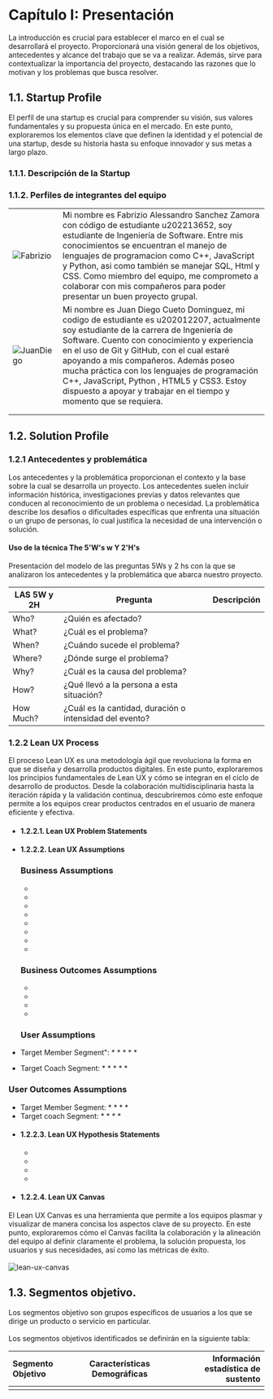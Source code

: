 # **Capítulo I: Presentación**
La introducción es crucial para establecer el marco en el cual se desarrollará el proyecto. Proporcionará una visión general de los objetivos, antecedentes y alcance del trabajo que se va a realizar. Además, sirve para contextualizar la importancia del proyecto, destacando las razones que lo motivan y los problemas que busca resolver.

## 1.1. Startup Profile
El perfil de una startup es crucial para comprender su visión, sus valores fundamentales y su propuesta única en el mercado. En este punto, exploraremos los elementos clave que definen la identidad y el potencial de una startup, desde su historia hasta su enfoque innovador y sus metas a largo plazo.

### 1.1.1. Descripción de la Startup



### 1.1.2. Perfiles de integrantes del equipo

|                                                |                                                                                                                                                                                                                                                                                                                                                                                                                                                      |
|------------------------------------------------|------------------------------------------------------------------------------------------------------------------------------------------------------------------------------------------------------------------------------------------------------------------------------------------------------------------------------------------------------------------------------------------------------------------------------------------------------|
| ![Fabrizio](assets/fabrizio-sanchez-photo.jpg) | Mi nombre es Fabrizio Alessandro Sanchez Zamora con código de estudiante u202213652, soy estudiante de Ingeniería de Software. Entre mis conocimientos se encuentran el manejo de lenguajes de programacion como C++, JavaScript y Python, asi como también se manejar SQL, Html y CSS. Como miembro del equipo, me comprometo a colaborar con mis compañeros para poder presentar un buen proyecto grupal.                                          |
| ![JuanDiego](assets/juan-diego-photo.jpg)      | Mi nombre es Juan Diego Cueto Dominguez, mi codigo de estudiante es u202012207, actualmente soy estudiante de la carrera de Ingeniería de Software. Cuento con conocimiento y experiencia en el uso de Git y GitHub, con el cual estaré apoyando a mis compañeros. Además poseo mucha práctica con los lenguajes de programación C++, JavaScript, Python , HTML5 y CSS3. Estoy dispuesto a apoyar y trabajar en el tiempo y momento que se requiera. |
|                                                |                                                                                                                                                                                                                                                                                                                                                                                                                                                      |
|                                                |                                                                                                                                                                                                                                                                                                                                                                                                                                                      |

## 1.2. Solution Profile

### 1.2.1 Antecedentes y problemática
Los antecedentes y la problemática proporcionan el contexto y la base sobre la cual se desarrolla un proyecto. Los antecedentes suelen incluir información histórica, investigaciones previas y datos relevantes que conducen al reconocimiento de un problema o necesidad. La problemática describe los desafíos o dificultades específicas que enfrenta una situación o un grupo de personas, lo cual justifica la necesidad de una intervención o solución.

#### Uso de la técnica  The 5'W's w Y 2'H's
Presentación del modelo de las preguntas 5Ws y 2 hs con la que se analizaron los antecedentes y la problemática que abarca nuestro proyecto.

| LAS 5W y 2H | Pregunta                                                | Descripción |
|-------------|---------------------------------------------------------|-------------|
| Who?        | ¿Quién es afectado?                                     |             |
| What?       | ¿Cuál es el problema?                                   |             |
| When?       | ¿Cuándo sucede el problema?                             |             |
| Where?      | ¿Dónde surge el problema?                               |             |
| Why?        | ¿Cuál es la causa del problema?                         |             |
| How?        | ¿Qué llevó a la persona a esta situación?               |             |
| How Much?   | ¿Cuál es la cantidad, duración o intensidad del evento? |             |
### 1.2.2 Lean UX Process
El proceso Lean UX es una metodología ágil que revoluciona la forma en que se diseña y desarrolla productos digitales. En este punto, exploraremos los principios fundamentales de Lean UX y cómo se integran en el ciclo de desarrollo de productos. Desde la colaboración multidisciplinaria hasta la iteración rápida y la validación continua, descubriremos cómo este enfoque permite a los equipos crear productos centrados en el usuario de manera eficiente y efectiva.
- #### 1.2.2.1. Lean UX Problem Statements

- #### 1.2.2.2. Lean UX Assumptions
  ### **Business Assumptions**

    * 
    * 
    * 
    * 
    * 
    * 
    * 
    * 
  
  ### **Business Outcomes Assumptions**
    * 
    * 
    * 
    * 


  ### **User Assumptions**
* Target Member Segment":
  * 
  * 
  * 
  * 
  * 


* Target Coach Segment:
  * 
  * 
  * 
  * 
  * 

### **User Outcomes Assumptions**
* Target Member Segment:
  * 
  * 
  * 
  * 
* Target coach Segment:
  * 
  * 
  * 
  * 
- #### 1.2.2.3. Lean UX Hypothesis Statements

    * 
    * 
    * 
    * 

- #### 1.2.2.4. Lean UX Canvas
El Lean UX Canvas es una herramienta  que permite a los equipos plasmar y visualizar de manera concisa los aspectos clave de su proyecto. En este punto, exploraremos cómo el Canvas facilita la colaboración y la alineación del equipo al definir claramente el problema, la solución propuesta, los usuarios y sus necesidades, así como las métricas de éxito.
<br><br>
![lean-ux-canvas](assets/leanux-canvas.jpg)

## 1.3. Segmentos objetivo.
Los segmentos objetivo son grupos específicos de usuarios a los que se dirige un producto o servicio en particular.  <br><br>
Los segmentos objetivos identificados se definirán en la siguiente tabla:

| Segmento Objetivo | Características Demográficas | Información estadística de sustento |
|:------------------|:----------------------------:|------------------------------------:|
|                   |                              |                                     |

